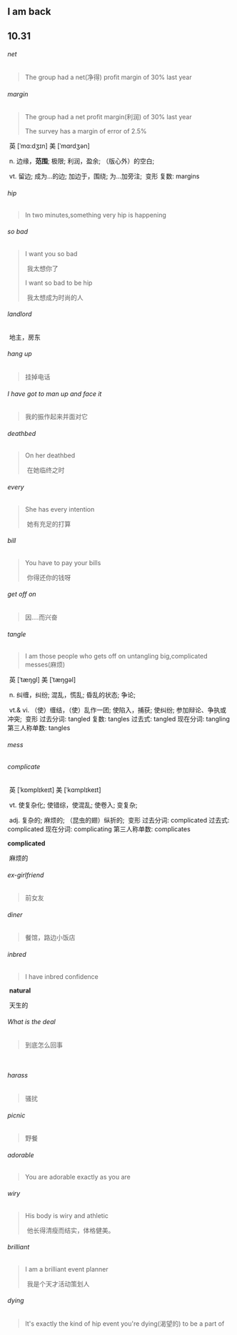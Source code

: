 ## I am back

## 10.31

###### net

> The group had a net(净得) profit margin of 30% last year

###### margin

> The group had a net profit margin(利润) of 30% last year	
>
> The survey has a margin of error of 2.5%

​	英 [ˈmɑ:dʒɪn]   美 [ˈmɑrdʒən]  

​	n.  边缘，**范围**; 极限; 利润，盈余; （版心外）的空白;

​	vt.  留边; 成为…的边; 加边于，围绕; 为…加旁注;
​	变形 复数: margins



###### hip

> In two minutes,something very hip is happening



###### so bad

> I want you so bad
>
> ​	我太想你了
>
> I want so bad to be hip
>
> ​	我太想成为时尚的人



###### landlord

​	地主，房东

###### hang up

> 挂掉电话



###### I have got to man up and face it

> 我的振作起来并面对它



###### deathbed

> On her deathbed
>
> ​	在她临终之时



###### every

> She has every intention
>
> ​	她有充足的打算



###### bill

> You have to pay your bills
>
> ​	你得还你的钱呀



###### get off on

> 因....而兴奋



###### tangle

> I am those people who gets off on untangling big,complicated messes(麻烦)

​	英 [ˈtæŋgl]   美 [ˈtæŋɡəl] 

​	n.  纠缠，纠纷; 混乱，慌乱; 昏乱的状态; 争论;

​	vt.& vi.  （使）缠结，（使）乱作一团; 使陷入，捕获; 使纠纷; 参加辩论、争执或冲突;
​	变形 过去分词: tangled 复数: tangles 过去式: tangled 现在分词: tangling 第三人称单数: tangles



###### mess

###### complicate

​	英 [ˈkɒmplɪkeɪt]   美 [ˈkɑmplɪkeɪt] 

​	vt.  使复杂化; 使错综，使混乱; 使卷入; 变复杂;

​	adj.  复杂的; 麻烦的; （昆虫的翅）纵折的;
​	变形 过去分词: complicated 过去式: complicated 现在分词: complicating 第三人称单数: complicates

**complicated**

​	麻烦的

###### ex-girlfriend

> 前女友



###### diner

> 餐馆，路边小饭店



###### inbred

> I have inbred confidence

​		**natural**

​		天生的

###### What is the deal

> 到底怎么回事

​	

###### harass

> 骚扰



###### picnic

> 野餐

###### adorable

> You are adorable exactly as you are



###### wiry

>  His body is wiry and athletic
>
> ​	他长得清瘦而结实，体格健美。



###### brilliant

> I am a brilliant event planner
>
> ​	我是个天才活动策划人



###### dying

> It's exactly the kind of hip event you're dying(渴望的) to be a part of




